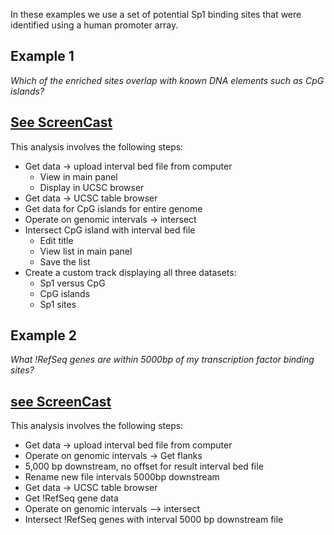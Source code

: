 In these examples we use a set of potential Sp1 binding sites that were identified using a human promoter array.


## Example 1

*Which of the enriched sites overlap with known DNA elements such as CpG islands?*

[See ScreenCast](http://screencast.g2.bx.psu.edu/Affy_Sp1_CpG/)
----
This analysis involves the following steps:

* Get data &rarr; upload interval bed file from computer
  * View in main panel
  * Display in UCSC browser
* Get data &rarr; UCSC table browser
* Get data for CpG islands for entire genome
* Operate on genomic intervals &rarr; intersect 
* Intersect CpG island with interval bed file
  * Edit title
  * View list in main panel
  * Save the list
* Create a custom track displaying all three datasets:
  * Sp1 versus CpG
  * CpG islands
  * Sp1 sites

## Example 2

*What !RefSeq genes are within 5000bp of my transcription factor binding sites?*

[see ScreenCast](http://screencast.g2.bx.psu.edu/Affy_Sp1_RefSeq/)
----
This analysis involves the following steps:

* Get data &rarr; upload interval bed file from computer
* Operate on genomic intervals &rarr; Get flanks
* 5,000 bp downstream, no offset for result interval bed file
* Rename new file intervals 5000bp downstream
* Get data &rarr; UCSC table browser
* Get !RefSeq gene data
* Operate on genomic intervals –> intersect
* Intersect !RefSeq genes with interval 5000 bp downstream file

